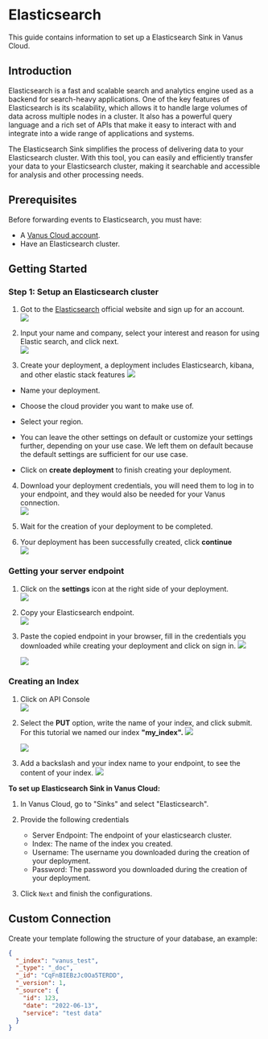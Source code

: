 # Elasticsearch

This guide contains information to set up a Elasticsearch Sink in Vanus Cloud.

## Introduction

Elasticsearch is a fast and scalable search and analytics engine used as a backend for search-heavy applications. One of the key features of Elasticsearch is its scalability, which allows it to handle large volumes of data across multiple nodes in a cluster. It also has a powerful query language and a rich set of APIs that make it easy to interact with and integrate into a wide range of applications and systems.

The Elasticsearch Sink simplifies the process of delivering data to your Elasticsearch cluster. With this tool, you can easily and efficiently transfer your data to your Elasticsearch cluster, making it searchable and accessible for analysis and other processing needs.

## Prerequisites

Before forwarding events to Elasticsearch, you must have:

- A [Vanus Cloud account](https://cloud.vanus.ai).
- Have an Elasticsearch cluster. 

## Getting Started

### Step 1: Setup an Elasticsearch cluster 

1. Got to the [Elasticsearch](https://www.elastic.co/) official website and sign up for an account.  
![](images/1.png)   


2. Input your name and company, select your interest and reason for using Elastic search, and click next.  
![](images/2.png)   


3. Create your deployment,  a deployment includes Elasticsearch, kibana, and other elastic stack features
![](images/3.png)    

- Name your deployment.  

- Choose the cloud provider you want to make use of.  

- Select your region.  

- You can leave the other settings on default or customize your settings further, depending on your use case. We left them on default because the default settings are sufficient for our use case.  

- Click on **create deployment** to finish creating your deployment.  


4. Download your deployment credentials, you will need them to log in to your endpoint, and they would also be needed for your Vanus connection.  
![](images/4.png)   


5. Wait for the creation of your deployment to be completed.     


6. Your deployment has been successfully created, click **continue**  
![](images/5.png)   

### Getting your server endpoint 
1. Click on the **settings** icon at the right side of your deployment.  
![](images/6.png)   


2. Copy your Elasticsearch endpoint.  
![](images/7.png)   


3. Paste the copied endpoint in your browser, fill in the credentials you downloaded while creating your deployment and click on sign in. 
![](images/8.png)   


    ![](images/9.png)   

### Creating an Index 
1. Click on API Console  
![](images/10.png)   

2. Select the **PUT** option, write the name of your index, and click submit. For this tutorial we named our index **"my_index".** 
![](images/11.png)   

    
    ![](images/11.1.png) 

3. Add a backslash and your index name to your endpoint, to see the content of your index. 
![](images/12.png)   


**To set up Elasticsearch Sink in Vanus Cloud:**

1. In Vanus Cloud, go to "Sinks" and select "Elasticsearch".  


2. Provide the following credentials
   - Server Endpoint: The endpoint of your elasticsearch cluster.  
   - Index: The name of the index you created.  
   - Username: The username you downloaded during the creation of your deployment.   
   - Password: The password you downloaded during the creation of your deployment.  
    
3. Click `Next` and finish the configurations.

## Custom Connection

Create your template following the structure of your database, an example:

```json
{
  "_index": "vanus_test",
  "_type": "_doc",
  "_id": "CqFnBIEBzJc0Oa5TERDD",
  "_version": 1,
  "_source": {
    "id": 123,
    "date": "2022-06-13",
    "service": "test data"
  }
}
```
